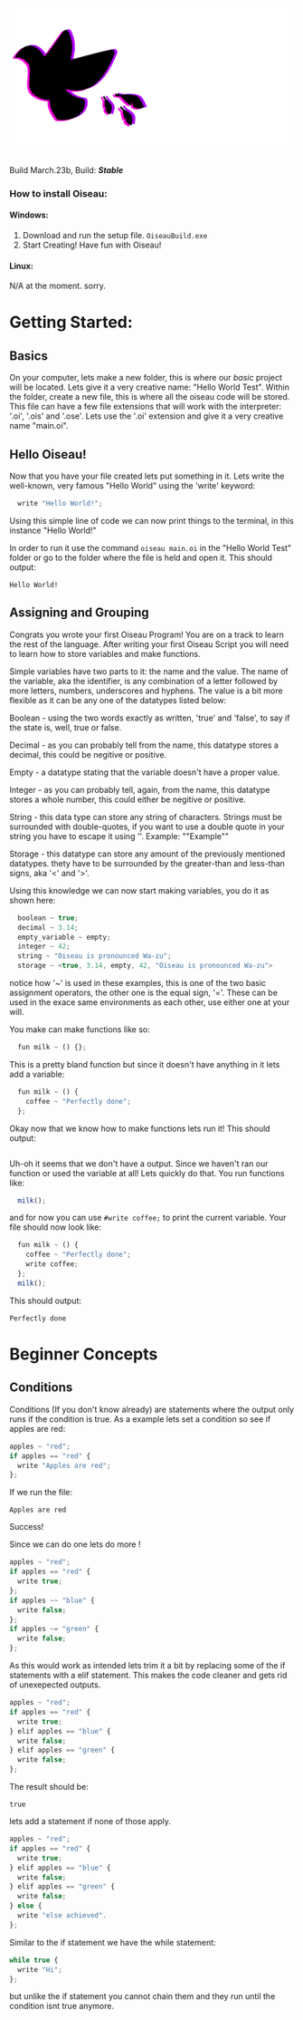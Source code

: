 # ![Oiseau Logo](/OiseauLogoGitHub.png "Oiseau Logo")

Build March.23b, Build: ***Stable***

### How to install Oiseau:
#### Windows:
1. Download and run the setup file. ``OiseauBuild.exe``
2. Start Creating! Have fun with Oiseau!

#### Linux:
N/A at the moment. sorry.

# Getting Started:
## Basics
On your computer, lets make a new folder, this is where our *basic* project will be located. Lets give it a very creative name: "Hello World Test". Within the folder, create a new file, this is where all the oiseau code will be stored. This file can have a few file extensions that will work with the interpreter: '.oi', '.ois' and '.ose'. Lets use the '.oi' extension and give it a very creative name "main.oi".

## Hello Oiseau!
Now that you have your file created lets put something in it.
Lets write the well-known, very famous "Hello World" using the 'write' keyword:
```javascript
  write "Hello World!";
```
Using this simple line of code we can now print things to the terminal, in this instance "Hello World!"

In order to run it use the command `oiseau main.oi` in the "Hello World Test" folder or go to the folder where the file is held and open it.
This should output:
```log
Hello World!
```

## Assigning and Grouping
Congrats you wrote your first Oiseau Program! You are on a track to learn the rest of the language. After writing your first Oiseau Script you will need to learn how to store variables and make functions.

Simple variables have two parts to it: the name and the value.
The name of the variable, aka the identifier, is any combination of a letter followed by more letters, numbers, underscores and hyphens.
The value is a bit more flexible as it can be any one of the datatypes listed below:

Boolean - using the two words exactly as written, 'true' and 'false', to say if the state is, well, true or false.

Decimal - as you can probably tell from the name, this datatype stores a decimal, this could be negitive or positive.

Empty - a datatype stating that the variable doesn't have a proper value.

Integer - as you can probably tell, again, from the name, this datatype stores a whole number, this could either be negitive or positive.

String - this data type can store any string of characters. Strings must be surrounded with double-quotes, if you want to use a double quote in your string you have to 
escape it using '\'. Example: "\"Example\""

Storage - this datatype can store any amount of the previously mentioned datatypes. thety have to be surrounded by the greater-than and less-than signs, aka '<' and '>'.

Using this knowledge we can now start making variables, you do it as shown here:
```javascript
  boolean ~ true;
  decimal ~ 3.14;
  empty_variable ~ empty;
  integer ~ 42;
  string ~ "Oiseau is pronounced Wa-zu";
  storage ~ <true, 3.14, empty, 42, "Oiseau is pronounced Wa-zu">
```

notice how '~' is used in these examples, this is one of the two basic assignment operators, the other one is the equal sign, '='. These can be used in the exace same environments as each other, use either one at your will.

You make can make functions like so:
```javascript
  fun milk ~ () {};
```

This is a pretty bland function but since it doesn't have anything in it lets add a variable:
```javascript
  fun milk ~ () {
    coffee ~ "Perfectly done";
  };
```

Okay now that we know how to make functions lets run it!
This should output:
```log
```

Uh-oh it seems that we don't have a output.
Since we haven't ran our function or used the variable at all! Lets quickly do that.
You run functions like:
```javascript
  milk();
```

and for now you can use `#write coffee;` to print the current variable.
Your file should now look like:
```javascript
  fun milk ~ () {
    coffee ~ "Perfectly done";
    write coffee;
  };
  milk();
```
This should output:
```log
Perfectly done
```

# Beginner Concepts
## Conditions
Conditions (If you don't know already) are statements where the output only runs if the condition is true.
As a example lets set a condition so see if apples are red:
```javascript
apples ~ "red";
if apples == "red" {
  write "Apples are red";
};
``` 
If we run the file:
```log
Apples are red
```
Success!

Since we can do one lets do more ! 
```javascript
apples ~ "red";
if apples == "red" {
  write true;
};
if apples ~~ "blue" {
  write false;
};
if apples ~= "green" {
  write false;
};
```

As this would work as intended lets trim it a bit by replacing some of the if statements with a elif statement.
This makes the code cleaner and gets rid of unexepected outputs.

```javascript
apples ~ "red";
if apples == "red" {
  write true;
} elif apples == "blue" {
  write false;
} elif apples == "green" {
  write false;
};
```

The result should be:
```log
true
```

lets add a statement if none of those apply.
```javascript
apples ~ "red";
if apples == "red" {
  write true;
} elif apples == "blue" {
  write false;
} elif apples == "green" {
  write false;
} else {
  write "else achieved".
};
```

Similar to the if statement we have the while statement:
```javascript
while true {
  write "Hi";
};
```
but unlike the if statement you cannot chain them and they run until the condition isnt true anymore.
